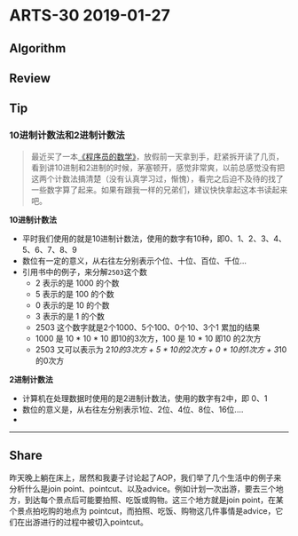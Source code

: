 # ARTS-30 2019-01-27

## Algorithm



## Review



## Tip

### 10进制计数法和2进制计数法

>  最近买了一本[《程序员的数学》](https://book.douban.com/subject/19949020/)，放假前一天拿到手，赶紧拆开读了几页，看到讲10进制和2进制的时候，茅塞顿开，感觉非常爽，以前总感觉没有把这两个计数法搞清楚（没有认真学习过，惭愧），看完之后迫不及待的找了一些数字算了起来。如果有跟我一样的兄弟们，建议快快拿起这本书读起来吧。

**10进制计数法**

- 平时我们使用的就是10进制计数法，使用的数字有10种，即0、1、2、3、4、5、6、7、8、9
- 数位有一定的意义，从右往左分别表示个位、十位、百位、千位...
- 引用书中的例子，来分解`2503`这个数
  - 2 表示的是 1000 的个数
  - 5 表示的是 100 的个数
  - 0 表示的是 10 的个数
  - 3 表示的是 1 的个数
  - 2503 这个数字就是2个1000、5个100、0个10、3个1 累加的结果
  - 1000 是 10 * 10 * 10 即10的3次方，100 是 10 * 10 即10 的2次方
  - 2503 又可以表示为 2*10的3次方 + 5 * 10的2次方 + 0 * 10的1次方 + 3*10的0次方

**2进制计数法**

- 计算机在处理数据时使用的是2进制计数法，使用的数字有2中，即 0、1
- 数位的意义是，从右往左分别表示1位、2位、4位、8位、16位....
- 

****



## Share

昨天晚上躺在床上，居然和我妻子讨论起了AOP，我们举了几个生活中的例子来分析什么是join point、pointcut、以及advice。例如计划一次出游，要去三个地方，到达每个景点后可能要拍照、吃饭或购物。这三个地方就是join point，在某个景点拍吃购的地点为 pointcut，而拍照、吃饭、购物这几件事情是advice，它们在出游进行的过程中被切入pointcut。